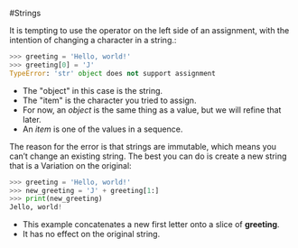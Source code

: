 #Strings 

It is tempting to use the operator on the left side of an assignment, with the intention of changing a character in a string.:
```python
>>> greeting = 'Hello, world!'
>>> greeting[0] = 'J'
TypeError: 'str' object does not support assignment
```

- The "object" in this case is the string.
- The "item" is the character you tried to assign.
- For now, an *object* is the same thing as a value, but we will refine that later.
- An *item* is one of the values in a sequence.

The reason for the error is that strings are immutable, which means you can’t change an existing string. The best you can do is create a new string that is a
Variation on the original:
```python
>>> greeting = 'Hello, world!'
>>> new_greeting = 'J' + greeting[1:]
>>> print(new_greeting)
Jello, world!
```
- This example concatenates a new first letter onto a slice of **greeting**. 
- It has no effect on the original string.